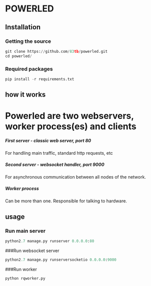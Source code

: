 # POWERLED

## Installation


### Getting the source

```python
git clone https://github.com/83tb/powerled.git
cd powerled/
```

### Required packages
```python
pip install -r requirements.txt
```

## how it works

Powerled are two webservers, worker process(es) and clients
===========================================================

##### First server - classic web server, port 80

For handling main traffic, standard http requests, etc

##### Second server - websocket handler, port 9000

For asynchronous communication between all nodes of the network.

##### Worker process

Can be more than one. Responsible for talking to hardware.

## usage


### Run main server
```python
python2.7 manage.py runserver 0.0.0.0:80

```

###Run websocket server
```python
python2.7 manage.py runserversocketio 0.0.0.0:9000

```

###Run worker
```python
python rqworker.py

```





